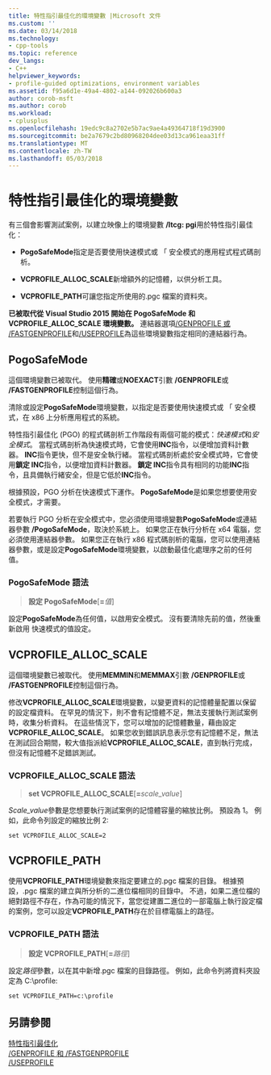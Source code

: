 ```yaml
---
title: 特性指引最佳化的環境變數 |Microsoft 文件
ms.custom: ''
ms.date: 03/14/2018
ms.technology:
- cpp-tools
ms.topic: reference
dev_langs:
- C++
helpviewer_keywords:
- profile-guided optimizations, environment variables
ms.assetid: f95a6d1e-49a4-4802-a144-092026b600a3
author: corob-msft
ms.author: corob
ms.workload:
- cplusplus
ms.openlocfilehash: 19edc9c8a2702e5b7ac9ae4a49364718f19d3900
ms.sourcegitcommit: be2a7679c2bd80968204dee03d13ca961eaa31ff
ms.translationtype: MT
ms.contentlocale: zh-TW
ms.lasthandoff: 05/03/2018
---
```

# <a name="environment-variables-for-profile-guided-optimizations"></a>特性指引最佳化的環境變數

有三個會影響測試案例，以建立映像上的環境變數 **/ltcg: pgi**用於特性指引最佳化：

- **PogoSafeMode**指定是否要使用快速模式或 「 安全模式的應用程式程式碼剖析。

- **VCPROFILE_ALLOC_SCALE**新增額外的記憶體，以供分析工具。

- **VCPROFILE_PATH**可讓您指定所使用的.pgc 檔案的資料夾。

**已被取代從 Visual Studio 2015 開始在 PogoSafeMode 和 VCPROFILE_ALLOC_SCALE 環境變數。** 連結器選項[/GENPROFILE 或 /FASTGENPROFILE](genprofile-fastgenprofile-generate-profiling-instrumented-build.md)和[/USEPROFILE](useprofile.md)為這些環境變數指定相同的連結器行為。

## <a name="pogosafemode"></a>PogoSafeMode

這個環境變數已被取代。 使用**精確**或**NOEXACT**引數 **/GENPROFILE**或 **/FASTGENPROFILE**控制這個行為。

清除或設定**PogoSafeMode**環境變數，以指定是否要使用快速模式或 「 安全模式，在 x86 上分析應用程式的系統。

特性指引最佳化 (PGO) 的程式碼剖析工作階段有兩個可能的模式：*快速模式*和*安全模式*。 當程式碼剖析為快速模式時，它會使用**INC**指令，以便增加資料計數器。 **INC**指令更快，但不是安全執行緒。 當程式碼剖析處於安全模式時，它會使用**鎖定 INC**指令，以便增加資料計數器。 **鎖定 INC**指令具有相同的功能**INC**指令，且具備執行緒安全，但是它低於**INC**指令。

根據預設，PGO 分析在快速模式下運作。 **PogoSafeMode**是如果您想要使用安全模式，才需要。

若要執行 PGO 分析在安全模式中，您必須使用環境變數**PogoSafeMode**或連結器參數 **/PogoSafeMode**，取決於系統上。 如果您正在執行分析在 x64 電腦，您必須使用連結器參數。 如果您正在執行 x86 程式碼剖析的電腦，您可以使用連結器參數，或是設定**PogoSafeMode**環境變數，以啟動最佳化處理序之前的任何值。

### <a name="pogosafemode-syntax"></a>PogoSafeMode 語法

> **設定 PogoSafeMode**[**=**_值_]

設定**PogoSafeMode**為任何值，以啟用安全模式。 沒有要清除先前的值，然後重新啟用 快速模式的值設定。

## <a name="vcprofileallocscale"></a>VCPROFILE_ALLOC_SCALE

這個環境變數已被取代。 使用**MEMMIN**和**MEMMAX**引數 **/GENPROFILE**或 **/FASTGENPROFILE**控制這個行為。

修改**VCPROFILE_ALLOC_SCALE**環境變數，以變更資料的記憶體量配置以保留的設定檔資料。 在罕見的情況下，則不會有記憶體不足，無法支援執行測試案例時，收集分析資料。 在這些情況下，您可以增加的記憶體數量，藉由設定**VCPROFILE_ALLOC_SCALE**。 如果您收到錯誤訊息表示您有記憶體不足，無法在測試回合期間，較大值指派給**VCPROFILE_ALLOC_SCALE**，直到執行完成，但沒有記憶體不足錯誤測試。

### <a name="vcprofileallocscale-syntax"></a>VCPROFILE_ALLOC_SCALE 語法

> **set VCPROFILE_ALLOC_SCALE**[__=__*scale_value*]

*Scale_value*參數是您想要執行測試案例的記憶體容量的縮放比例。  預設為 1。 例如，此命令列設定的縮放比例 2:

`set VCPROFILE_ALLOC_SCALE=2`

## <a name="vcprofilepath"></a>VCPROFILE_PATH

使用**VCPROFILE_PATH**環境變數來指定要建立的.pgc 檔案的目錄。 根據預設，.pgc 檔案的建立與所分析的二進位檔相同的目錄中。 不過，如果二進位檔的絕對路徑不存在，作為可能的情況下，當您從建置二進位的一部電腦上執行設定檔的案例，您可以設定**VCPROFILE_PATH**存在於目標電腦上的路徑。

### <a name="vcprofilepath-syntax"></a>VCPROFILE_PATH 語法

> **設定 VCPROFILE_PATH**[**=**_路徑_]

設定*路徑*參數，以在其中新增.pgc 檔案的目錄路徑。 例如，此命令列將資料夾設定為 C:\profile:

`set VCPROFILE_PATH=c:\profile`

## <a name="see-also"></a>另請參閱

[特性指引最佳化](../../build/reference/profile-guided-optimizations.md)<br/>
[/GENPROFILE 和 /FASTGENPROFILE](genprofile-fastgenprofile-generate-profiling-instrumented-build.md)<br/>
[/USEPROFILE](useprofile.md)<br/>
